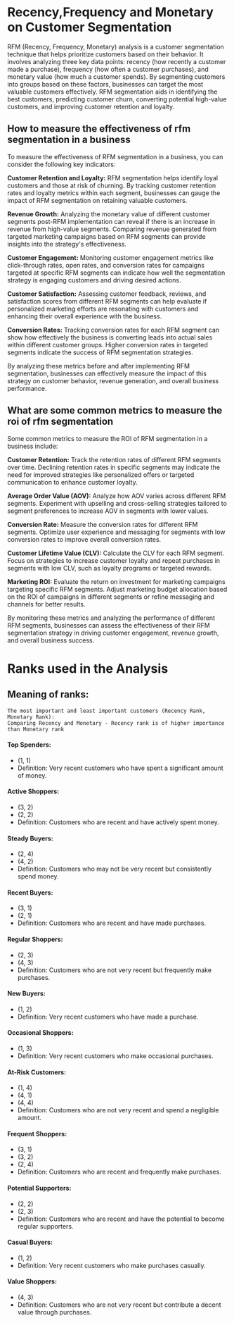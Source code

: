 # Recency,Frequency and Monetary on Customer Segmentation

RFM (Recency, Frequency, Monetary) analysis is a customer segmentation technique that helps prioritize customers based on their behavior. It involves analyzing three key data points: recency (how recently a customer made a purchase), frequency (how often a customer purchases), and monetary value (how much a customer spends). By segmenting customers into groups based on these factors, businesses can target the most valuable customers effectively. RFM segmentation aids in identifying the best customers, predicting customer churn, converting potential high-value customers, and improving customer retention and loyalty.

## How to measure the effectiveness of rfm segmentation in a business

To measure the effectiveness of RFM segmentation in a business, you can consider the following key indicators:

**Customer Retention and Loyalty:** RFM segmentation helps identify loyal customers and those at risk of churning. By tracking customer retention rates and loyalty metrics within each segment, businesses can gauge the impact of RFM segmentation on retaining valuable customers.

**Revenue Growth:** Analyzing the monetary value of different customer segments post-RFM implementation can reveal if there is an increase in revenue from high-value segments. Comparing revenue generated from targeted marketing campaigns based on RFM segments can provide insights into the strategy's effectiveness.

**Customer Engagement:** Monitoring customer engagement metrics like click-through rates, open rates, and conversion rates for campaigns targeted at specific RFM segments can indicate how well the segmentation strategy is engaging customers and driving desired actions.

**Customer Satisfaction:** Assessing customer feedback, reviews, and satisfaction scores from different RFM segments can help evaluate if personalized marketing efforts are resonating with customers and enhancing their overall experience with the business.

**Conversion Rates:** Tracking conversion rates for each RFM segment can show how effectively the business is converting leads into actual sales within different customer groups. Higher conversion rates in targeted segments indicate the success of RFM segmentation strategies.

By analyzing these metrics before and after implementing RFM segmentation, businesses can effectively measure the impact of this strategy on customer behavior, revenue generation, and overall business performance.

## What are some common metrics to measure the roi of rfm segmentation

Some common metrics to measure the ROI of RFM segmentation in a business include:

**Customer Retention:** Track the retention rates of different RFM segments over time. Declining retention rates in specific segments may indicate the need for improved strategies like personalized offers or targeted communication to enhance customer loyalty.

**Average Order Value (AOV):** Analyze how AOV varies across different RFM segments. Experiment with upselling and cross-selling strategies tailored to segment preferences to increase AOV in segments with lower values.

**Conversion Rate:** Measure the conversion rates for different RFM segments. Optimize user experience and messaging for segments with low conversion rates to improve overall conversion rates.

**Customer Lifetime Value (CLV):** Calculate the CLV for each RFM segment. Focus on strategies to increase customer loyalty and repeat purchases in segments with low CLV, such as loyalty programs or targeted rewards.

**Marketing ROI:** Evaluate the return on investment for marketing campaigns targeting specific RFM segments. Adjust marketing budget allocation based on the ROI of campaigns in different segments or refine messaging and channels for better results.

By monitoring these metrics and analyzing the performance of different RFM segments, businesses can assess the effectiveness of their RFM segmentation strategy in driving customer engagement, revenue growth, and overall business success.

# Ranks used in the Analysis
## Meaning of ranks:
    The most important and least important customers (Recency Rank, Monetary Rank):
    Comparing Recency and Monetary - Recency rank is of higher importance than Monetary rank

#### Top Spenders:

- (1, 1)
- Definition: Very recent customers who have spent a significant amount of money.

#### Active Shoppers:

- (3, 2)
- (2, 2)
- Definition: Customers who are recent and have actively spent money.

#### Steady Buyers:

- (2, 4)
- (4, 2)
- Definition: Customers who may not be very recent but consistently spend money.
#### Recent Buyers:

- (3, 1)
- (2, 1)
- Definition: Customers who are recent and have made purchases.
#### Regular Shoppers:

- (2, 3)
- (4, 3)
- Definition: Customers who are not very recent but frequently make purchases.

#### New Buyers:

- (1, 2)
- Definition: Very recent customers who have made a purchase.
#### Occasional Shoppers:

- (1, 3)
- Definition: Very recent customers who make occasional purchases.
#### At-Risk Customers:

- (1, 4)
- (4, 1)
- (4, 4)
- Definition: Customers who are not very recent and spend a negligible amount.

#### Frequent Shoppers:

- (3, 1)
- (3, 2)
- (2, 4)
- Definition: Customers who are recent and frequently make purchases.
#### Potential Supporters:

- (2, 2)
- (2, 3)
- Definition: Customers who are recent and have the potential to become regular supporters.
#### Casual Buyers:

- (1, 2)
- Definition: Very recent customers who make purchases casually.
#### Value Shoppers:

- (4, 3)
- Definition: Customers who are not very recent but contribute a decent value through purchases.

